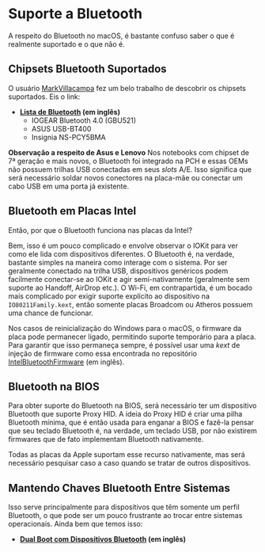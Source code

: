 # Suporte a Bluetooth

A respeito do Bluetooth no macOS, é bastante confuso saber o que é realmente suportado e o que não é.

## Chipsets Bluetooth Suportados

O usuário [MarkVillacampa](https://www.tonymacx86.com/members/markvillacampa.1790473/) fez um belo trabalho de descobrir os chipsets suportados. Eis o link:

* **[Lista de Bluetooth](https://www.tonymacx86.com/threads/guide-how-to-get-bluetooth-and-wifi-working.275962/) (em inglês)**
  * IOGEAR Bluetooth 4.0 (GBU521)
  * ASUS USB-BT400
  * Insignia NS-PCY5BMA

**Observação a respeito de Asus e Lenovo**
Nos notebooks com chipset de 7ª geração e mais novos, o Bluetooth foi integrado na PCH e essas OEMs não possuem trilhas USB conectadas em seus *slots* A/E. Isso significa que será necessário soldar novos conectores na placa-mãe ou conectar um cabo USB em uma porta já existente.

## Bluetooth em Placas Intel

Então, por que o Bluetooth funciona nas placas da Intel?

Bem, isso é um pouco complicado e envolve observar o IOKit para ver como ele lida com dispositivos diferentes. O Bluetooth é, na verdade, bastante simples na maneira como interage com o sistema. Por ser geralmente conectado na trilha USB, dispositivos genéricos podem facilmente conectar-se ao IOKit e agir semi-nativamente (geralmente sem suporte ao Handoff, AirDrop etc.). O Wi-Fi, em contrapartida, é um bocado mais complicado por exigir suporte explícito ao dispositivo na `IO80211Family.kext`, então somente placas Broadcom ou Atheros possuem uma chance de funcionar.

Nos casos de reinicialização do Windows para o macOS, o firmware da placa pode permanecer ligado, permitindo suporte temporário para a placa. Para garantir que isso permaneça sempre, é possível usar uma *kext* de injeção de firmware como essa encontrada no repositório [IntelBluetoothFirmware](https://github.com/zxystd/IntelBluetoothFirmware) (em inglês).

## Bluetooth na BIOS

Para obter suporte do Bluetooth na BIOS, será necessário ter um dispositivo Bluetooth que suporte Proxy HID. A ideia do Proxy HID é criar uma pilha Bluetooth mínima, que é então usada para enganar a BIOS e fazê-la pensar que seu teclado Bluetooth é, na verdade, um teclado USB, por não existirem firmwares que de fato implementam Bluetooth nativamente.

Todas as placas da Apple suportam esse recurso nativamente, mas será necessário pesquisar caso a caso quando se tratar de outros dispositivos.

## Mantendo Chaves Bluetooth Entre Sistemas

Isso serve principalmente para dispositivos que têm somente um perfil Bluetooth, o que pode ser um pouco frustrante ao trocar entre sistemas operacionais. Ainda bem que temos isso:

* **[Dual Boot com Dispositivos Bluetooth](https://github.com/dortania/clover-laptop-guide/blob/master/extras/dual-booting-with-bluetooth-devices.md) (em inglês)**
